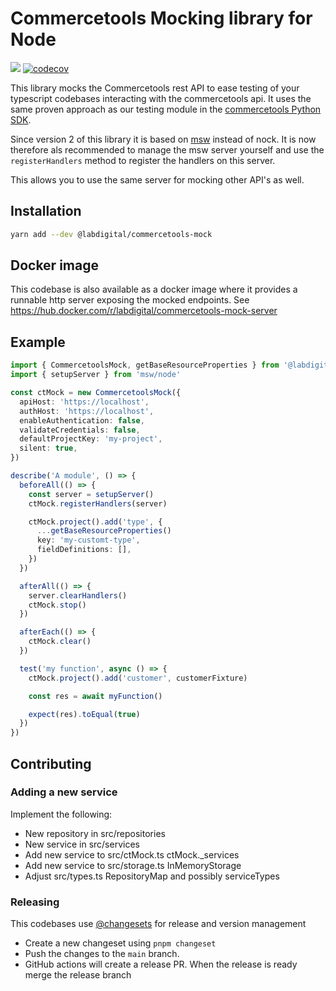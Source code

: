 # Commercetools Mocking library for Node

[<img src="https://img.shields.io/npm/v/@labdigital/commercetools-mock">](https://www.npmjs.com/package/@labdigital/commercetools-mock)
[![codecov](https://codecov.io/gh/labd/commercetools-node-mock/branch/main/graph/badge.svg?token=muKkNunJ95)](https://codecov.io/gh/labd/commercetools-node-mock)

This library mocks the Commercetools rest API to ease testing of your typescript
codebases interacting with the commercetools api. It uses the same proven
approach as our testing module in the
[commercetools Python SDK](https://github.com/labd/commercetools-python-sdk/tree/main/src/commercetools/testing).

Since version 2 of this library it is based on [msw](https://mswjs.io/) instead
of nock. It is now therefore als recommended to manage the msw server yourself
and use the `registerHandlers` method to register the handlers on this server.

This allows you to use the same server for mocking other API's as well.

## Installation

```bash
yarn add --dev @labdigital/commercetools-mock
```

## Docker image

This codebase is also available as a docker image where it provides a runnable
http server exposing the mocked endpoints. See
https://hub.docker.com/r/labdigital/commercetools-mock-server

## Example

```typescript
import { CommercetoolsMock, getBaseResourceProperties } from '@labdigital/commercetools-mock'
import { setupServer } from 'msw/node'

const ctMock = new CommercetoolsMock({
  apiHost: 'https://localhost',
  authHost: 'https://localhost',
  enableAuthentication: false,
  validateCredentials: false,
  defaultProjectKey: 'my-project',
  silent: true,
})

describe('A module', () => {
  beforeAll(() => {
    const server = setupServer()
    ctMock.registerHandlers(server)

    ctMock.project().add('type', {
      ...getBaseResourceProperties()
      key: 'my-customt-type',
      fieldDefinitions: [],
    })
  })

  afterAll(() => {
    server.clearHandlers()
    ctMock.stop()
  })

  afterEach(() => {
    ctMock.clear()
  })

  test('my function', async () => {
    ctMock.project().add('customer', customerFixture)

    const res = await myFunction()

    expect(res).toEqual(true)
  })
})
```

## Contributing


### Adding a new service
Implement the following:

- New repository in src/repositories
- New service in src/services
- Add new service to src/ctMock.ts ctMock.\_services
- Add new service to src/storage.ts InMemoryStorage
- Adjust src/types.ts RepositoryMap and possibly serviceTypes

### Releasing

This codebases use [@changesets](https://github.com/changesets/changesets) for release and version management

- Create a new changeset using `pnpm changeset`
- Push the changes to the `main` branch.
- GitHub actions will create a release PR. When the release is ready merge the release branch

